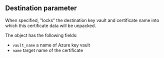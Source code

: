 ## Destination parameter
When specified, "locks" the destination key vault and certificate name into which this 
certificate data will be unpacked. 

The object has the following fields:
  - `vault_name`  a name of Azure key vault
  - `name` target name of the certificate
    
